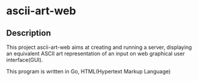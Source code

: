 # ascii-art-web

## Description

This project ascii-art-web aims at creating and running a server, displaying an equivalent ASCII art representation of an input on web graphical user interface(GUI). 

This program is written in Go, HTML(Hypertext Markup Language) 